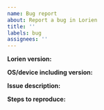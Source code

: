 ```yaml
---
name: Bug report
about: Report a bug in Lorien
title: ''
labels: bug
assignees: ''
---
```

<!-- Please search existing issues for potential duplicates before filing yours:
https://github.com/mbrlabs/lorien/issues?q=is%3Aissue
-->

**Lorien version:**
<!-- Specify commit hash if using a non-official build. -->


**OS/device including version:**
<!-- Specify GPU model and drivers if graphics-related. -->


**Issue description:**
<!-- What happened, and what was expected. -->


**Steps to reproduce:**